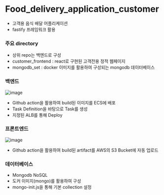 # Food_delivery_application_customer
- 고객용 음식 배달 어플리케이션
- fastify 프레임워크 활용

### 주요 directory
- 상위 repo는 백엔드로 구성
- customer_frontend : react로 구현된 고객전용 정적 웹페이지
- mongodb_set : docker 이미지를 활용하여 구성되는 mongodb 데이터베이스

### 백엔드
![image](https://user-images.githubusercontent.com/89952061/186393384-b99da795-b337-463e-a4d8-0a567c30ad00.png)
- Github action을 활용하여 build된 이미지를 ECS에 배포
- Task Definition을 바탕으로 Task를 생성
- 지정된 ALB를 통해 Deploy

### 프론트엔드
![image](https://user-images.githubusercontent.com/89952061/186392926-c7c6e7f7-4eb3-4e1b-9d5e-777d7343164a.png)
- Github action을 활용하여 build된 artifact를 AWS의 S3 Bucket에 자동 업로드

### 데이터베이스
- Mongodb NoSQL
- 도커 이미지(mongo)를 활용하여 구성
- mongo-init.js을 통해 기본 collection 설정
